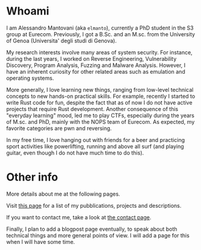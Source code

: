# Whoami

I am Alessandro Mantovani (aka `elmanto`), currently a PhD student in the S3 group at Eurecom. Previously, I got a B.Sc. and an M.sc. from the University of Genoa (Universita' degli studi di Genova).

My research interests involve many areas of system security. For instance, during the last years, I worked on Reverse Engineering, Vulnerability Discovery, Program Analysis, Fuzzing and Malware Analysis. However, I have an inherent curiosity for other related areas such as emulation and operating systems.

More generally, I love learning new things, ranging from low-level technical concepts to new hands-on practical skills. For example, recently I started to write Rust code for fun, despite the fact that as of now I do not have active projects that require Rust development.
Another consequence of this "everyday learning" mood, led me to play CTFs, especially during the years of M.sc. and PhD, mainly with the NOPS team of Eurecom. As expected, my favorite categories are pwn and reversing.

In my free time, I love hanging out with friends for a beer and practicing sport activities like powerlifting, running and above all surf (and playing guitar, even though I do not have much time to do this).

# Other info

More details about me at the following pages.


Visit [this page](https://www.s3.eurecom.fr/~elmanto/) for a list of my pubblications, projects and descriptions.


If you want to contact me, take a look at [the contact page](https://elmanto.github.io/test).

Finally, I plan to add a blogpost page eventually, to speak about both technical things and more general points of view. I will add a page for this when I will have some time.
